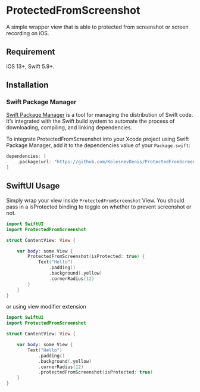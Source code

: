 # ProtectedFromScreenshot

A simple wrapper view that is able to protected from screenshot or screen recording on iOS.

## Requirement

iOS 13+, Swift 5.9+.

## Installation

### Swift Package Manager

[Swift Package Manager](https://swift.org/package-manager/) is a tool for managing the distribution of Swift code. It’s integrated with the Swift build system to automate the process of downloading, compiling, and linking dependencies.

To integrate ProtectedFromScreenshot into your Xcode project using Swift Package Manager, add it to the dependencies value of your `Package.swift`:

```swift
dependencies: [
    .package(url: "https://github.com/KolesnevDenis/ProtectedFromScreenshot", .upToNextMajor(from: "1.0.0"))
]
```

## SwiftUI Usage

Simply wrap your view inside `ProtectedFromScreenshot` View. 
You should pass in a isProtected binding to toggle on whether to prevent screenshot or not.

```swift
import SwiftUI
import ProtectedFromScreenshot

struct ContentView: View {

    var body: some View {
        ProtectedFromScreenshot(isProtected: true) {
            Text("Hello")
                .padding()
                .background(.yellow)
                .cornerRadius(12)
        }
    }
}
```

or using view modifier extension

```swift
import SwiftUI
import ProtectedFromScreenshot

struct ContentView: View {

    var body: some View {
        Text("Hello")
            .padding()
            .background(.yellow)
            .cornerRadius(12)
            .protectedFromScreenshot(isProtected: true)
    }
}
```
